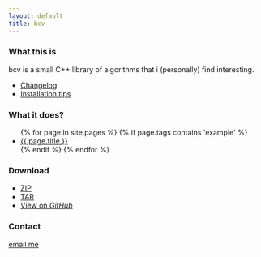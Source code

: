 ```yaml
---
layout: default
title: bcv
---
```

### What this is

bcv is a small C++ library of algorithms that i (personally) find interesting. 

* [Changelog](changelog.html)
* [Installation tips](installation.html)

### What it does?

<ul>
  {% for page in site.pages %}
  {% if page.tags contains 'example' %}
    <li>
      <a href="{{site.baseurl}}{{ page.url }}">{{ page.title }}</a>
    </li>
  {% endif %}
  {% endfor %}
</ul>

### Download

* [ZIP](https://github.com/vasiliykarasev/bcv/zipball/master)
* [TAR](https://github.com/vasiliykarasev/bcv/tarball/master)
* [View on *GitHub*](https://github.com/vasiliykarasev/bcv)


### Contact

[email me](mailto:karasev00@gmail.com)
